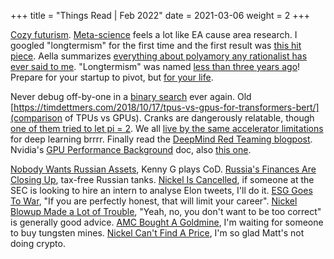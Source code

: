 +++
title = "Things Read | Feb 2022"
date = 2021-03-06
weight = 2
+++

[Cozy futurism](https://nintil.com/cozy-futurism). [Meta-science](https://nintil.com/science-funding-evidence) feels a lot like EA cause area research. I googled "longtermism" for the first time and the first result was [this hit piece](https://aeon.co/essays/why-longtermism-is-the-worlds-most-dangerous-secular-credo). Aella summarizes [everything about polyamory any rationalist has ever said to me](https://aella.substack.com/p/the-polyamory-post). "Longtermism" was named [less than three years ago](https://forum.effectivealtruism.org/posts/qZyshHCNkjs3TvSem/longtermism)! Prepare for your startup to pivot, but [for your life](https://mindingourway.com/dive-in-2/amp/).

Never debug off-by-one in a [binary search](https://blog.tylerhou.io/posts/binary-search-with-confidence/) ever again. Old [https://timdettmers.com/2018/10/17/tpus-vs-gpus-for-transformers-bert/](comparison of TPUs vs GPUs). Cranks are dangerously relatable, though [one of them tried to let pi = 2](https://buttondown.email/hillelwayne/archive/that-time-indiana-almost-made-p-32/). We all [live by the same accelerator limitations](https://horace.io/brrr_intro.html) for deep learning brrrr. Finally read the [DeepMind Red Teaming blogpost](https://www.deepmind.com/research/publications/2022/Red-Teaming-Language-Models-with-Language-Models). Nvidia's [GPU Performance Background](https://docs.nvidia.com/deeplearning/performance/dl-performance-gpu-background/index.html#gpu-arch) doc, also [this one](https://docs.nvidia.com/deeplearning/performance/dl-performance-matrix-multiplication/index.html).

[Nobody Wants Russian Assets](https://www.bloomberg.com/opinion/articles/2022-03-01/nobody-wants-russian-assets), Kenny G plays CoD. [Russia's Finances Are Closing Up](https://www.bloomberg.com/opinion/articles/2022-03-02/russia-s-finances-are-closing-up), tax-free Russian tanks. [Nickel Is Cancelled](https://www.bloomberg.com/opinion/articles/2022-03-08/nickel-is-canceled), if someone at the SEC is looking to hire an intern to analyse Elon tweets, I'll do it. [ESG Goes To War](https://www.bloomberg.com/opinion/articles/2022-03-09/esg-goes-to-war), "If you are perfectly honest, that will limit your career". [Nickel Blowup Made a Lot of Trouble](https://www.bloomberg.com/opinion/articles/2022-03-14/nickel-blowup-made-a-lot-of-trouble), "Yeah, no, you don't want to be too correct" is generally good advice. [AMC Bought A Goldmine](https://www.bloomberg.com/opinion/articles/2022-03-15/amc-bought-a-gold-mine), I'm waiting for someone to buy tungsten mines. [Nickel Can't Find A Price](https://www.bloomberg.com/opinion/articles/2022-03-17/nickel-can-t-find-a-price), I'm so glad Matt's not doing crypto.
